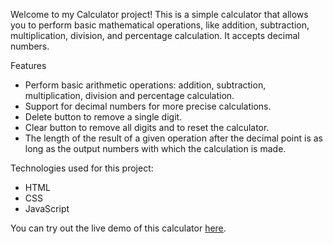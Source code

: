 Welcome to my Calculator project! This is a simple calculator that allows you to perform basic mathematical operations, like addition, subtraction, multiplication, division, and percentage calculation. It accepts decimal numbers.

Features

* Perform basic arithmetic operations: addition, subtraction, multiplication, division and percentage calculation.
* Support for decimal numbers for more precise calculations.
* Delete button to remove a single digit.
* Clear button to remove all digits and to reset the calculator.
* Тhe length of the result of a given operation after the decimal point is as long as the output numbers with which the calculation is made.


Technologies used for this project:

* HTML
* CSS
* JavaScript


You can try out the live demo of this calculator [here](https://TodorBonev.github.io/Calculator).
